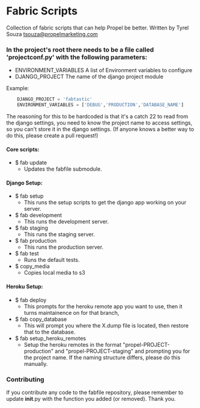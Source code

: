 Fabric Scripts
==============
Collection of fabric scripts that can help Propel be better. Written by
Tyrel Souza <tsouza@propelmarketing.com>



### In the project's root there needs to be a file called 'projectconf.py' with the following parameters:
* ENVIRONMENT_VARIABLES A list of Environment variables to configure
* DJANGO_PROJECT The name of the django project module

Example:

```python
    DJANGO_PROJECT = 'fabtastic'
    ENVIRONMENT_VARIABLES = ['DEBUG','PRODUCTION','DATABASE_NAME']
```

The reasoning for this to be hardcoded is that it's a catch 22 to read from the
django settings, you need to know the project name to access settings, so you can't store it in the django settings. (If anyone knows a better way to do this, please create a pull request!)

#### Core scripts:
* $ fab update 
    * Updates the fabfile submodule.

#### Django Setup:
* $ fab setup
    * This runs the setup scripts to get the django app working on your server.
* $ fab development
    * This runs the development server.
* $ fab staging
    * This runs the staging server.
* $ fab production 
    * This runs the production server.
* $ fab test
    * Runs the default tests. 
* $ copy_media
    * Copies local media to s3


#### Heroku Setup:
* $ fab deploy
    * This prompts for the heroku remote app you want to use, then it turns
      maintainence on for that branch,
* $ fab copy_database
    * This will prompt you where the X.dump file is located, then restore that
      to the database.
* $ fab setup_heroku_remotes
    * Setup the heroku remotes in the format "propel-PROJECT-production" and
      "propel-PROJECT-staging" and prompting you for the project name. If the
naming structure differs, please do this manually. 


### Contributing
If you contribute any code to the fabfile repository, please remember to update
__init__.py with the function you added (or removed). Thank you.
